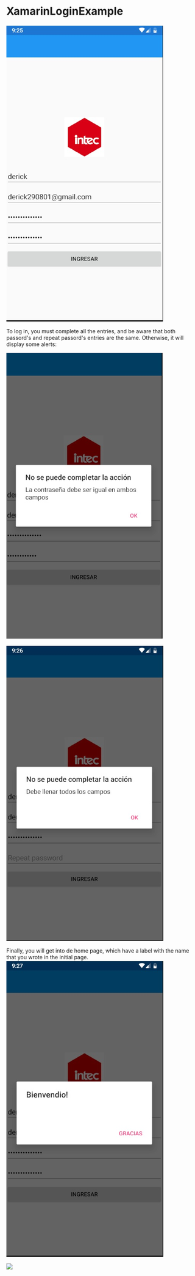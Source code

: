 # XamarinLoginExample
![Log in page](Pantalla_Inicial.jpeg)

To log in, you must complete all the entries, and be aware that both passord's and repeat passord's entries are the same. Otherwise, it will display some alerts:

![](Alerta1.jpeg)

![](Alerta2.jpeg)

Finally, you will get into de home page, which have a label with the name that you wrote in the initial page.
![](Bienvenido.jpeg)

![](Home_Page.jepg)
